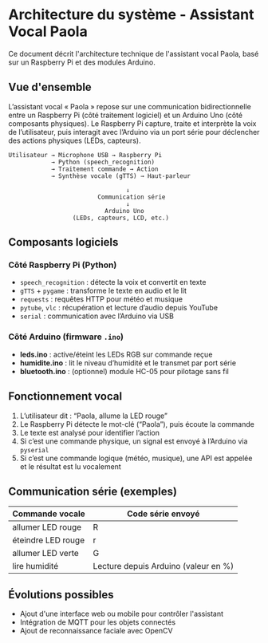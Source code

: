 # Architecture du système - Assistant Vocal Paola

Ce document décrit l'architecture technique de l'assistant vocal Paola, basé sur un Raspberry Pi et des modules Arduino.

## Vue d'ensemble

L’assistant vocal « Paola » repose sur une communication bidirectionnelle entre un Raspberry Pi (côté traitement logiciel) et un Arduino Uno (côté composants physiques). Le Raspberry Pi capture, traite et interprète la voix de l’utilisateur, puis interagit avec l’Arduino via un port série pour déclencher des actions physiques (LEDs, capteurs).

```
Utilisateur → Microphone USB → Raspberry Pi
            → Python (speech_recognition)
            → Traitement commande → Action
            → Synthèse vocale (gTTS) → Haut-parleur

                                 ↓
                         Communication série
                                 ↓
                           Arduino Uno
                  (LEDs, capteurs, LCD, etc.)
```

## Composants logiciels

### Côté Raspberry Pi (Python)

- `speech_recognition` : détecte la voix et convertit en texte
- `gTTS` + `pygame` : transforme le texte en audio et le lit
- `requests` : requêtes HTTP pour météo et musique
- `pytube`, `vlc` : récupération et lecture d’audio depuis YouTube
- `serial` : communication avec l’Arduino via USB

### Côté Arduino (firmware `.ino`)

- **leds.ino** : active/éteint les LEDs RGB sur commande reçue
- **humidite.ino** : lit le niveau d’humidité et le transmet par port série
- **bluetooth.ino** : (optionnel) module HC-05 pour pilotage sans fil

## Fonctionnement vocal

1. L’utilisateur dit : “Paola, allume la LED rouge”
2. Le Raspberry Pi détecte le mot-clé (“Paola”), puis écoute la commande
3. Le texte est analysé pour identifier l’action
4. Si c’est une commande physique, un signal est envoyé à l’Arduino via `pyserial`
5. Si c’est une commande logique (météo, musique), une API est appelée et le résultat est lu vocalement

## Communication série (exemples)

| Commande vocale         | Code série envoyé |
|-------------------------|-------------------|
| allumer LED rouge       | R                 |
| éteindre LED rouge      | r                 |
| allumer LED verte       | G                 |
| lire humidité           | Lecture depuis Arduino (valeur en %)

## Évolutions possibles

- Ajout d'une interface web ou mobile pour contrôler l'assistant
- Intégration de MQTT pour les objets connectés
- Ajout de reconnaissance faciale avec OpenCV